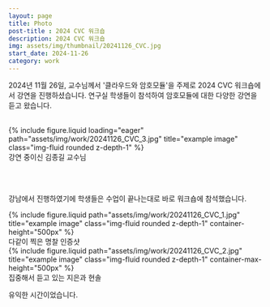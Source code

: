 ```yaml
---
layout: page
title: Photo
post-title : 2024 CVC 워크숍
description: 2024 CVC 워크숍
img: assets/img/thumbnail/20241126_CVC.jpg
start_date: 2024-11-26
category: work
---
```


2024년 11월 26일, 교수님께서 '클라우드와 암호모듈'을 주제로 2024 CVC 워크숍에서 강연을 진행하셨습니다. 
연구실 학생들이 참석하여 암호모듈에 대한 다양한 강연을 듣고 왔습니다.

<br>

<div class="row">
    <div class="col-sm mt-3 mt-md-0">
        {% include figure.liquid loading="eager" path="assets/img/work/20241126_CVC_3.jpg" title="example image" class="img-fluid rounded z-depth-1" %}
    </div>
</div>
<div class="caption">
    강연 중이신 김종길 교수님
</div>

<br><br>

강남에서 진행하였기에 학생들은 수업이 끝나는대로 바로 워크숍에 참석했습니다.

<div class="row justify-content-sm-center">
    <div class="col-sm-6 mt-3 mt-md-0">
        {% include figure.liquid path="assets/img/work/20241126_CVC_1.jpg" title="example image" class="img-fluid rounded z-depth-1" container-height="500px" %}
        <div class="caption">
            다같이 찍은 명찰 인증샷
        </div>
    </div>
    <div class="col-sm-6 mt-3 mt-md-0">
        {% include figure.liquid path="assets/img/work/20241126_CVC_2.jpg" title="example image" class="img-fluid rounded z-depth-1" container-max-height="500px" %}
        <div class="caption">
            집중해서 듣고 있는 지은과 현솔
        </div>
    </div>
</div>

유익한 시간이었습니다.
